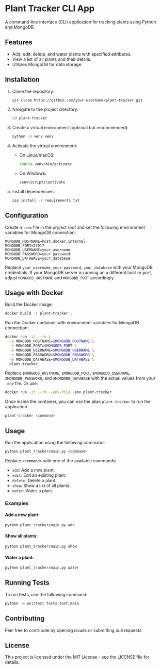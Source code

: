 # Plant Tracker CLI App

A command-line interface (CLI) application for tracking plants using Python and MongoDB.

## Features

- Add, edit, delete, and water plants with specified attributes.
- View a list of all plants and their details.
- Utilizes MongoDB for data storage.

## Installation

1. Clone the repository:

   ```bash
   git clone https://github.com/your-username/plant-tracker.git
   ```

2. Navigate to the project directory:

   ```bash
   cd plant-tracker
   ```

3. Create a virtual environment (optional but recommended):

   ```bash
   python -m venv venv
   ```

4. Activate the virtual environment:

   - On Linux/macOS:

     ```bash
     source venv/bin/activate
     ```

   - On Windows:

     ```bash
     venv\Scripts\activate
     ```

5. Install dependencies:

   ```bash
   pip install -r requirements.txt
   ```

## Configuration

Create a `.env` file in the project root and set the following environment variables for MongoDB connection:

```dotenv
MONGODB_HOSTNAME=host.docker.internal
MONGODB_PORT=27017
MONGODB_USERNAME=your_username
MONGODB_PASSWORD=your_password
MONGODB_DATABASE=your_database
```

Replace `your_username`, `your_password`, `your_database` with your MongoDB credentials. If your MongoDB server is running on a different host or port, adjust `MONGODB_HOSTNAME` and `MONGODB_PORT` accordingly.

## Usage with Docker

Build the Docker image:

```bash
docker build -t plant-tracker .
```

Run the Docker container with environment variables for MongoDB connection:

```bash
docker run -it --rm \
  -e MONGODB_HOSTNAME=$MONGODB_HOSTNAME \
  -e MONGODB_PORT=$MONGODB_PORT \
  -e MONGODB_USERNAME=$MONGODB_USERNAME \
  -e MONGODB_PASSWORD=$MONGODB_PASSWORD \
  -e MONGODB_DATABASE=$MONGODB_DATABASE \
  plant-tracker
```

Replace `$MONGODB_HOSTNAME`, `$MONGODB_PORT`, `$MONGODB_USERNAME`, `$MONGODB_PASSWORD`, and `$MONGODB_DATABASE` with the actual values from your `.env` file.
Or use:
```bash
docker run -it --rm --env-file .env plant-tracker
```
Once inside the container, you can use the alias `plant-tracker` to run the application.
```bash
plant-tracker <command>
```
## Usage

Run the application using the following command:

```bash
python plant_tracker/main.py <command>
```

Replace `<command>` with one of the available commands:

- `add`: Add a new plant.
- `edit`: Edit an existing plant.
- `delete`: Delete a plant.
- `show`: Show a list of all plants.
- `water`: Water a plant.

### Examples

#### Add a new plant:

```bash
python plant_tracker/main.py add
```

#### Show all plants:

```bash
python plant_tracker/main.py show
```

#### Water a plant:

```bash
python plant_tracker/main.py water
```

## Running Tests

To run tests, use the following command:

```bash
python -m unittest tests.test_main
```

## Contributing

Feel free to contribute by opening issues or submitting pull requests.

## License

This project is licensed under the MIT License - see the [LICENSE](LICENSE) file for details.
```